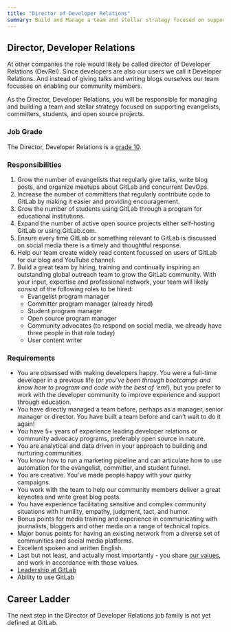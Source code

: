 ```yaml
---
title: "Director of Developer Relations"
summary: Build and Manage a team and stellar strategy focused on supporting evangelists, committers, students, and open source projects.
---
```


## Director, Developer Relations

At other companies the role would likely be called director of Developer Relations (DevRel).
Since developers are also our users we call it Developer Relations.
And instead of giving talks and writing blogs ourselves our team focusses on enabling our community members.

As the Director, Developer Relations, you will be responsible for managing and building a team and stellar strategy focused on supporting evangelists, committers, students, and open source projects.

### Job Grade

The Director, Developer Relations is a [grade 10](/handbook/total-rewards/compensation/compensation-calculator/#gitlab-job-grades).

### Responsibilities

1. Grow the number of evangelists that regularly give talks, write blog posts, and organize meetups about GitLab and concurrent DevOps.
1. Increase the number of committers that regularly contribute code to GitLab by making it easier and providing encouragement.
1. Grow the number of students using GitLab through a program for educational institutions.
1. Expand the number of active open source projects either self-hosting GitLab or using GitLab.com.
1. Ensure every time GitLab or something relevant to GitLab is discussed on social media there is a timely and thoughtful response.
1. Help our team create widely read content focussed on users of GitLab for our blog and YouTube channel.
1. Build a great team by hiring, training and continually inspiring an outstanding global outreach team to grow the GitLab community. With your input, expertise and professional network, your team will likely consist of the following roles to be hired:
    - Evangelist program manager
    - Committer program manager (already hired)
    - Student program manager
    - Open source program manager
    - Community advocates (to respond on social media, we already have three people in that role today)
    - User content writer

### Requirements

- You are obsessed with making developers happy. You were a full-time developer in a previous life (*or you’ve been through bootcamps and know how to program and code with the best of ‘em!*), but you prefer to work with the developer community to improve experience and support through education.
- You have directly managed a team before, perhaps as a manager, senior manager or director. You have built a team before and can’t wait to do it again!
- You have 5+ years of experience leading developer relations or community advocacy programs, preferably open source in nature.
- You are analytical and data driven in your approach to building and nurturing communities.
- You know how to run a marketing pipeline and can articulate how to use automation for the evangelist, committer, and student funnel.
- You are creative. You’ve made people happy with your quirky campaigns.
- You work with the team to help our community members deliver a great keynotes and write great blog posts.
- You have experience facilitating sensitive and complex community situations with humility, empathy, judgment, tact, and humor.
- Bonus points for media training and experience in communicating with journalists, bloggers and other media on a range of technical topics.
- Major bonus points for having an existing network from a diverse set of communities and social media platforms.
- Excellent spoken and written English.
- Last but not least, and actually most importantly - you share [our values](/handbook/values/), and work in accordance with those values.
- [Leadership at GitLab](/handbook/company/structure/#director-group)
- Ability to use GitLab

## Career Ladder

The next step in the Director of Developer Relations job family is not yet defined at GitLab.
